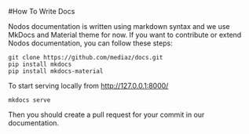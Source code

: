 #How To Write Docs

Nodos documentation is written using markdown syntax and we use MkDocs and Material theme for now.
If you want to contribute or extend Nodos documentation, you can follow these steps:

```
git clone https://github.com/mediaz/docs.git
pip install mkdocs
pip install mkdocs-material
```

To start serving locally from http://127.0.0.1:8000/
```
mkdocs serve
```
Then you should create a pull request for your commit in our documentation.